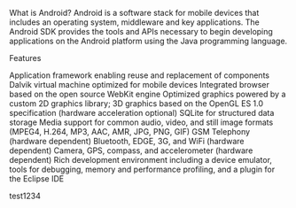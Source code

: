 What is Android?
Android is a software stack for mobile devices that includes an operating system, middleware and key applications. The Android SDK provides the tools and APIs necessary to begin developing applications on the Android platform using the Java programming language.

Features

Application framework enabling reuse and replacement of components
Dalvik virtual machine optimized for mobile devices
Integrated browser based on the open source WebKit engine
Optimized graphics powered by a custom 2D graphics library; 3D graphics based on the OpenGL ES 1.0 specification (hardware acceleration optional)
SQLite for structured data storage
Media support for common audio, video, and still image formats (MPEG4, H.264, MP3, AAC, AMR, JPG, PNG, GIF)
GSM Telephony (hardware dependent)
Bluetooth, EDGE, 3G, and WiFi (hardware dependent)
Camera, GPS, compass, and accelerometer (hardware dependent)
Rich development environment including a device emulator, tools for debugging, memory and performance profiling, and a plugin for the Eclipse IDE


test1234